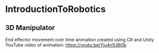 # IntroductionToRobotics

## 3D Manipulator
End effector movement over time animation created using C# and Unity
YouTube video of animation: https://youtu.be/Yju4n1UBj0k
